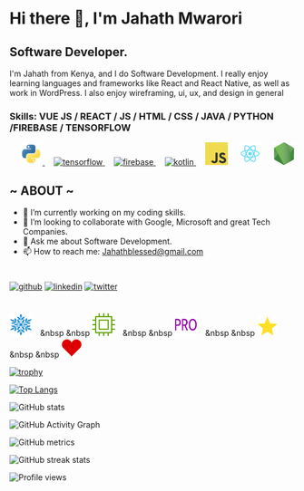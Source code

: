 # Hi there 👋, I'm Jahath Mwarori
## Software Developer.
I'm Jahath from Kenya, and I do Software Development. I really enjoy learning languages and frameworks like React and React Native, as well as work in WordPress. I also enjoy wireframing, ui, ux, and design in general

### Skills: VUE JS / REACT / JS / HTML / CSS / JAVA / PYTHON /FIREBASE / TENSORFLOW

<p align="right">
<a href="https://www.python.org" target="_blank"><img src="https://raw.githubusercontent.com/devicons/devicon/master/icons/python/python-original.svg" alt="python" width="40" height="40"/> </a> </a> &nbsp &nbsp <a href="https://www.tensorflow.org" target="_blank"> <img src="https://www.vectorlogo.zone/logos/tensorflow/tensorflow-icon.svg" alt="tensorflow" width="40" height="40"/> </a> &nbsp &nbsp <a href="https://firebase.google.com/" target="_blank"> <img src="https://www.vectorlogo.zone/logos/firebase/firebase-icon.svg" alt="firebase" width="40" height="40"/> </a> &nbsp &nbsp <a href="https://kotlinlang.org" target="_blank"> <img src="https://www.vectorlogo.zone/logos/kotlinlang/kotlinlang-icon.svg" alt="kotlin" width="40" height="40"/> </a> &nbsp &nbsp <img height="40" src="https://raw.githubusercontent.com/github/explore/80688e429a7d4ef2fca1e82350fe8e3517d3494d/topics/javascript/javascript.png"> &nbsp &nbsp <img height="40" src="https://raw.githubusercontent.com/github/explore/80688e429a7d4ef2fca1e82350fe8e3517d3494d/topics/react/react.png"> &nbsp &nbsp <img height="40" src="https://raw.githubusercontent.com/github/explore/80688e429a7d4ef2fca1e82350fe8e3517d3494d/topics/nodejs/nodejs.png">
</p>

## ~ ABOUT ~
- 🔭 I’m currently working on my coding skills. 
- 👯 I’m looking to collaborate with Google, Microsoft and great Tech Companies. 
- 💬 Ask me about Software Development. 
- 📫 How to reach me: Jahathblessed@gmail.com 

#
[<img src='https://cdn.jsdelivr.net/npm/simple-icons@3.0.1/icons/github.svg' alt='github' height='40'>](https://github.com/Maroch57)  [<img src='https://cdn.jsdelivr.net/npm/simple-icons@3.0.1/icons/linkedin.svg' alt='linkedin' height='40'>](https://www.linkedin.com/in/jahath-mwarori-a20944216/)  [<img src='https://cdn.jsdelivr.net/npm/simple-icons@3.0.1/icons/twitter.svg' alt='twitter' height='40'>](https://twitter.com/Marochke)  

#
<a href='https://archiveprogram.github.com/'><img src='https://raw.githubusercontent.com/acervenky/animated-github-badges/master/assets/acbadge.gif' width='40' height='40'></a> &nbsp &nbsp <a href='https://docs.github.com/en/developers'><img src='https://raw.githubusercontent.com/acervenky/animated-github-badges/master/assets/devbadge.gif' width='40' height='40'></a> &nbsp &nbsp <a href='https://github.com/pricing'><img src='https://raw.githubusercontent.com/acervenky/animated-github-badges/master/assets/pro.gif' width='40' height='40'></a> &nbsp &nbsp <a href='https://stars.github.com/'><img src='https://raw.githubusercontent.com/acervenky/animated-github-badges/master/assets/starbadge.gif' width='35' height='35'></a> &nbsp &nbsp <a href='https://docs.github.com/en/github/supporting-the-open-source-community-with-github-sponsors'><img src='https://raw.githubusercontent.com/acervenky/animated-github-badges/master/assets/sponsorbadge.gif' width='35' height='35'></a> 

[![trophy](https://github-profile-trophy.vercel.app/?username=Maroch57)](https://github.com/ryo-ma/github-profile-trophy)

[![Top Langs](https://github-readme-stats.vercel.app/api/top-langs/?username=Maroch57)](https://github.com/anuraghazra/github-readme-stats)

![GitHub stats](https://github-readme-stats.vercel.app/api?username=Maroch57&show_icons=true&count_private=true)  

![GitHub Activity Graph](https://activity-graph.herokuapp.com/graph?username=Maroch57)  

![GitHub metrics](https://metrics.lecoq.io/Maroch57)  

![GitHub streak stats](https://streak-stats.demolab.com/?user=Maroch57)  

![Profile views](https://gpvc.arturio.dev/Maroch57)  

